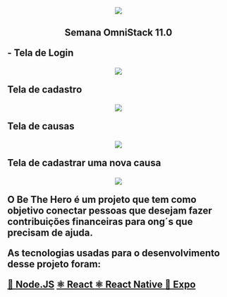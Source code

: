
<p align="center"> <img src="https://uploaddeimagens.com.br/images/002/566/863/original/logo_3x.png?1585870715"></p>
<h2><p align="center"><strong> Semana OmniStack 11.0 </strong></p>


 <strong> - Tela de Login</strong>


<p align="center">
<img src="https://uploaddeimagens.com.br/images/002/566/807/original/login.PNG?1585868388">
</p>

<strong>Tela de cadastro</strong>


<p align="center">
<img src="https://uploaddeimagens.com.br/images/002/566/833/original/register.PNG?1585869094">
</p>


<strong>Tela de causas</strong>


<p align="center">
<img src="https://uploaddeimagens.com.br/images/002/566/841/original/causas.PNG?1585869216">
</p>


<strong>Tela de cadastrar uma nova causa</strong>

<p align="center">
<img src="https://uploaddeimagens.com.br/images/002/566/847/original/cadastrarnovoxaso.PNG?1585869304">
</p>
<p> 
O Be The Hero  é um projeto que tem como objetivo conectar pessoas que desejam fazer contribuições financeiras para ong´s que precisam de ajuda.</P> 
<P> As tecnologias usadas para o desenvolvimento desse projeto foram:</p>

 <a href="https://nodejs.org/en/">🚀 Node.JS</a>
 <a href="https://reactjs.org/">⚛ React </a>
 <a href="https://reactnative.dev">⚛ React Native </a>
 <a href="https://expo.io/">🚀 Expo</a>
 
